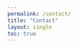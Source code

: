 ```yaml
---
permalink: /contact/
title: "Contact"
layout: single
toc: true
---
```


<div id="ff-compose"></div>
<script async defer src="https://formfacade.com/include/116601118970716190822/form/1FAIpQLSfhpnArJRjiwTKwsnVd39fh0zz9PfVkuYAmv0EAvRTg0sQ2Wg/clean.js?div=ff-compose"></script>


<script data-name="BMC-Widget" src="https://cdnjs.buymeacoffee.com/1.0.0/widget.prod.min.js" data-id="vpilot" data-description="Apoyame comprandome un Café!" data-message="Gracias por descargar. Ahora puedes invitarme a un Café!" data-color="#79D6B5" data-position="Right" data-x_margin="18" data-y_margin="18"></script>
